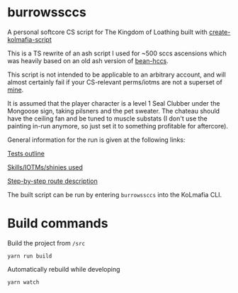 # burrowssccs

A personal softcore CS script for The Kingdom of Loathing built with [create-kolmafia-script](https://socket.dev/npm/package/create-kolmafia-script)

This is a TS rewrite of an ash script I used for ~500 sccs ascensions which was heavily based on an old ash version of [bean-hccs](https://github.com/phulin/bean-hccs).

This script is not intended to be applicable to an arbitrary account, and will almost certainly fail if your CS-relevant perms/iotms are not a superset of [mine](https://api.aventuristo.net/av-snapshot?u=burrows).

It is assumed that the player character is a level 1 Seal Clubber under the Mongoose sign, taking pilsners and the pet sweater. The chateau should have the ceiling fan and be tuned to muscle substats (I don't use the painting in-run anymore, so just set it to something profitable for aftercore).

General information for the run is given at the following links:

[Tests outline](https://docs.google.com/spreadsheets/d/1DfqPO_DJg4ybxafMgkyJ2MrMG5h2GNrhvOAH88CyLB8/edit#gid=0)

[Skills/IOTMs/shinies used](https://docs.google.com/spreadsheets/d/1DfqPO_DJg4ybxafMgkyJ2MrMG5h2GNrhvOAH88CyLB8/edit#gid=572413316)

[Step-by-step route description](https://docs.google.com/spreadsheets/d/1DfqPO_DJg4ybxafMgkyJ2MrMG5h2GNrhvOAH88CyLB8/edit#gid=720077073)

The built script can be run by entering `burrowssccs` into the KoLmafia CLI.

# Build commands

Build the project from `/src`

```
yarn run build
```

Automatically rebuild while developing

```
yarn watch
```
